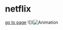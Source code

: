 # netflix
[go to page](https://yaserdemet.github.io/netflix/)
![](![Animation](https://user-images.githubusercontent.com/99739515/165865901-efa3b5ae-c308-4efd-938a-f52542b5a300.gif)

